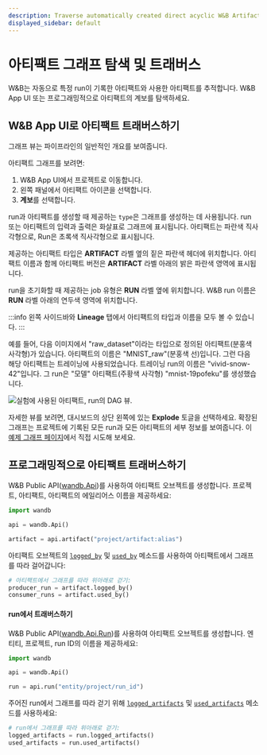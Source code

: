```yaml
---
description: Traverse automatically created direct acyclic W&B Artifact graphs.
displayed_sidebar: default
---
```


# 아티팩트 그래프 탐색 및 트래버스

<head>
    <title>W&B에서 방향성 비순환 Artifacts 그래프 탐색.</title>
</head>

W&B는 자동으로 특정 run이 기록한 아티팩트와 사용한 아티팩트를 추적합니다. W&B App UI 또는 프로그래밍적으로 아티팩트의 계보를 탐색하세요.

## W&B App UI로 아티팩트 트래버스하기

그래프 뷰는 파이프라인의 일반적인 개요를 보여줍니다.

아티팩트 그래프를 보려면:

1. W&B App UI에서 프로젝트로 이동합니다.
2. 왼쪽 패널에서 아티팩트 아이콘을 선택합니다.
3. **계보**를 선택합니다.

run과 아티팩트를 생성할 때 제공하는 `type`은 그래프를 생성하는 데 사용됩니다. run 또는 아티팩트의 입력과 출력은 화살표로 그래프에 표시됩니다. 아티팩트는 파란색 직사각형으로, Run은 초록색 직사각형으로 표시됩니다.

제공하는 아티팩트 타입은 **ARTIFACT** 라벨 옆의 짙은 파란색 헤더에 위치합니다. 아티팩트 이름과 함께 아티팩트 버전은 **ARTIFACT** 라벨 아래의 밝은 파란색 영역에 표시됩니다.

run을 초기화할 때 제공하는 job 유형은 **RUN** 라벨 옆에 위치합니다. W&B run 이름은 **RUN** 라벨 아래의 연두색 영역에 위치합니다.

:::info
왼쪽 사이드바와 **Lineage** 탭에서 아티팩트의 타입과 이름을 모두 볼 수 있습니다.
:::

예를 들어, 다음 이미지에서 "raw_dataset"이라는 타입으로 정의된 아티팩트(분홍색 사각형)가 있습니다. 아티팩트의 이름은 "MNIST_raw"(분홍색 선)입니다. 그런 다음 해당 아티팩트는 트레이닝에 사용되었습니다. 트레이닝 run의 이름은 "vivid-snow-42"입니다. 그 run은 "모델" 아티팩트(주황색 사각형) "mnist-19pofeku"를 생성했습니다.

![실험에 사용된 아티팩트, run의 DAG 뷰.](/images/artifacts/example_dag_with_sidebar.png)

자세한 뷰를 보려면, 대시보드의 상단 왼쪽에 있는 **Explode** 토글을 선택하세요. 확장된 그래프는 프로젝트에 기록된 모든 run과 모든 아티팩트의 세부 정보를 보여줍니다. 이 [예제 그래프 페이지](https://wandb.ai/shawn/detectron2-11/artifacts/dataset/furniture-small-val/v0/lineage)에서 직접 시도해 보세요.

## 프로그래밍적으로 아티팩트 트래버스하기

W&B Public API([wandb.Api](../../ref/python/public-api/api.md))를 사용하여 아티팩트 오브젝트를 생성합니다. 프로젝트, 아티팩트, 아티팩트의 에일리어스 이름을 제공하세요:

```python
import wandb

api = wandb.Api()

artifact = api.artifact("project/artifact:alias")
```

아티팩트 오브젝트의 [`logged_by`](../../ref/python/artifact.md#logged_by) 및 [`used_by`](../../ref/python/artifact.md#used_by) 메소드를 사용하여 아티팩트에서 그래프를 따라 걸어갑니다:

```python
# 아티팩트에서 그래프를 따라 위아래로 걷기:
producer_run = artifact.logged_by()
consumer_runs = artifact.used_by()
```

#### run에서 트래버스하기

W&B Public API([wandb.Api.Run](../../ref/python/public-api/run.md))를 사용하여 아티팩트 오브젝트를 생성합니다. 엔티티, 프로젝트, run ID의 이름을 제공하세요:

```python
import wandb

api = wandb.Api()

run = api.run("entity/project/run_id")
```

주어진 run에서 그래프를 따라 걷기 위해 [`logged_artifacts`](../../ref/python/public-api/run.md#logged_artifacts) 및 [`used_artifacts`](../../ref/python/public-api/run.md#used_artifacts) 메소드를 사용하세요:

```python
# run에서 그래프를 따라 위아래로 걷기:
logged_artifacts = run.logged_artifacts()
used_artifacts = run.used_artifacts()
```